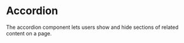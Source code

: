 # Accordion

The accordion component lets users show and hide sections of related content on a page.

